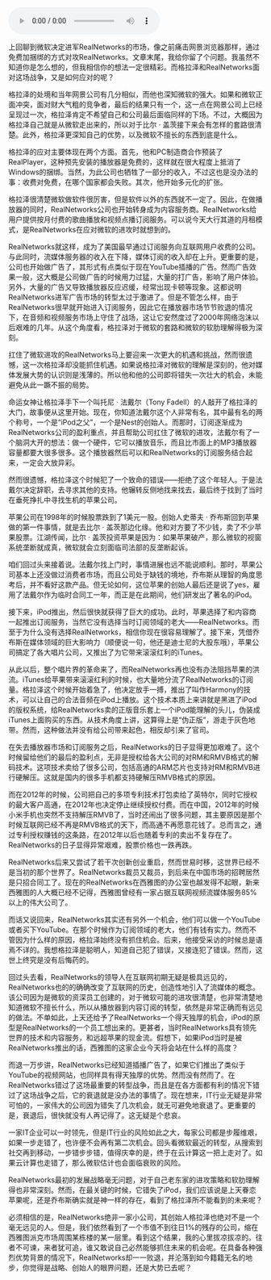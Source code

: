 <audio title="002 _ 西雅图IT公司之RealNetworks：一个帝国的兴衰（下）" src="https://static001.geekbang.org/resource/audio/77/f6/77119fc3a48eec41a703dc48fc56f1f6.mp3" controls="controls"></audio> 
<p>上回聊到微软决定进军RealNetworks的市场，像之前痛击网景浏览器那样，通过免费加捆绑的方式对攻RealNetworks。文章末尾，我给你留了个问题。我虽然不知道你是怎么想的，但我相信你的想法一定很精彩。而格拉泽和RealNetworks面对这场战争，又是如何应对的呢？</p>
<p>格拉泽的处境和当年网景公司有几分相似，而他也深知微软的强大。如果和微软正面冲突，面对财大气粗的竞争者，最后的结果只有一个，这一点在网景公司上已经呈现过一次，格拉泽肯定不希望自己和公司最后面临同样的下场。不过，大概因为格拉泽自己就是从微软走出来的，所以对于比尔 · 盖茨接下来会有怎样的套路很清楚。此外，格拉泽更深知自己的优势，以及微软不擅长的东西到底是什么。</p>
<p>格拉泽的应对主要体现在两个方面。首先，他和PC制造商合作预装了RealPlayer，这种预先安装的播放器是免费的，这样就在很大程度上抵消了Windows的捆绑。当然，为此公司也牺牲了一部分的收入，不过这也是没办法的事：收费对免费，在哪个国家都会失败。其次，他开始多元化的扩张。</p>
<!-- [[[read_end]]] -->
<p>格拉泽很清楚微软做软件很厉害，但是软件以外的东西就不一定了。因此，在做播放器的同时，RealNetworks公司也开始转身成为内容服务商。RealNetworks给用户提供按月付费的歌曲播放和视频点播订阅服务。可以说今天大行其道的月租模式，是RealNetworks在应对微软的进攻时就想到的。</p>
<p>RealNetworks就这样，成为了美国最早通过订阅服务向互联网用户收费的公司。与此同时，流媒体服务器的收入在下降，媒体订阅的收入却在上升。更重要的是，公司也开始做广告了，其形式有点类似于现在YouTube插播的广告。然而广告效果一般，这大概是公司做广告的时候用力过猛，大量的打广告，影响了用户体验。另外，大量的广告又导致播放器反应迟缓，经常出现卡顿等现象。这都说明RealNetworks进军广告市场的转型太过于激进了。但是不管怎么样，由于RealNetworks很早就开始进入订阅服务，因此它在播放器市场节节败退的情况下，在音频和视频服务市场上守住了战场，这让它安然度过了2000年网络泡沫以后艰难的几年。从这个角度看，格拉泽对于微软的套路和微软的软肋理解得极为深刻。</p>
<p>扛住了微软进攻的RealNetworks马上要迎来一次更大的机遇和挑战，然而很遗憾，这一次格拉泽却没能抓住机遇。如果说格拉泽对微软的理解是深刻的，他对媒体发展大势的认识则是浅薄的。所以他和他的公司即将错失一次壮大的机会，未能避免从此一蹶不振的局势。</p>
<p>命运女神让格拉泽手下一个叫托尼 · 法戴尔（Tony Fadell）的人敲开了格拉泽的大门，故事便从这里开始。现在，你知道法戴尔这个人非常有名，其中最有名的两个称号，一个是“iPod之父”，一个是Nest的创始人。而那时，订阅逐渐成为RealNetworks公司的盈利重点，并且帮助公司扛住了微软的进攻，法戴尔有了一个脑洞大开的想法：做一个硬件，它可以播放音乐，而且比市面上的MP3播放器容量都要大很多很多。这个播放器然后可以和RealNetworks的订阅服务结合起来，一定会大放异彩。</p>
<p>然而很遗憾，格拉泽这个时候犯了一个致命的错误——拒绝了这个年轻人。于是法戴尔决定辞职，去寻求其他的支持。他辗转反侧地找来找去，最后终于找到了当时在垂死挣扎中寻找生机的苹果公司。</p>
<p>苹果公司在1998年的时候股票跌到了1美元一股。创始人史蒂夫 · 乔布斯回到苹果做的第一件事情，就是去比尔 · 盖茨那边化缘。他和对方要了不少钱，卖了不少苹果股票。江湖传闻，比尔 · 盖茨投资苹果是因为：如果苹果破产，那么微软的视窗系统垄断就成真，微软就会立刻面临司法部的反垄断起诉。</p>
<p>咱们回过头来接着说。法戴尔找上门时，事情进展也远不能说顺利。那时，苹果公司基本上还没做过消费者市场，而且公司处于缺钱的境地，乔布斯从理智的角度思考后，并不看好这款产品。但无论如何，这位苹果的创始人最后还是说了yes，雇用了法戴尔作为临时合同工一年，而正是在此期间，他们研发出了著名的iPod。</p>
<p>接下来，iPod推出，然后很快就获得了巨大的成功。此时，苹果选择了和内容商一起推出订阅服务，当然它没有选择当时订阅领域的老大——RealNetworks。而至于为什么没有选择RealNetworks，相信你现在很容易理解了。接下来，凭借乔布斯在媒体领域的巨大影响力（顺便说一句，他还是迪士尼的大股东哦），苹果公司搞定了各大唱片公司，又推出了为它带来滚滚红利的iTunes。</p>
<p>从此以后，整个唱片界的革命来了，而RealNetworks再也没有办法阻挡苹果的洪流。iTunes给苹果带来滚滚红利的时候，也大量地分流了RealNetworks的订阅量。格拉泽这个时候开始着急了，他决定放手一搏，推出了叫作Harmony的技术，可以让自己的合法音频在iPod上播放。这个技术本质上来讲就是黑进了iPod的版权系统，给RealNetworks卖的正版音乐套上一个iPod能理解的头儿，伪装成iTunes上面购买的东西。从技术角度上讲，这算得上是“伪正版”，游走于灰色地带。然而，这种做法并没有给公司带来起色，相反却引来了官司。</p>
<p>在失去播放器市场和订阅服务之后，RealNetworks的日子显得更加艰难了。这个时候留给他们的最后的盈利点，无非是授权给各大公司的对RM和RMVB格式的解码技术。这项技术卖给了很多公司，包括高通的ARM芯片也支持对RM和RMVB进行硬解压。这就是国内的很多手机都支持硬解压RMVB格式的原因。</p>
<p>而在2012年的时候，公司把自己的多项专利技术打包卖给了英特尔，同时它授权的最大客户高通，在2012年也决定停止继续授权付费。而在中国，2012年的时候小米手机也突然不支持解压RMVB了，当时还闹出了很多问题，其主要原因是那个时候互联网已经不再是RMVB格式的天下，而高通不再愿意花钱了。总而言之，通过专利授权赚钱的这条路，在2012年以后也随着专利的卖出不复存在了。RealNetworks的日子显得异常艰难，股票价格也一跌再跌。</p>
<p>RealNetworks后来又尝试了若干次创新创业重启，然而世易时移，这世界已经不是当初的那个世界了。RealNetworks裁员又裁员，到后来在中国市场的招聘居然是只招合同工了。现在的RealNetworks在西雅图的办公室也越发得不起眼，新来西雅图的人大概已经不记得，西雅图曾经有一家占据互联网视频流媒体服务85%以上的伟大公司了。</p>
<p>而话又说回来，RealNetworks其实还有另外一个机会，他们可以做一个YouTube或者买下YouTube。在那个时候作为订阅领域的老大，他们有钱有实力。然而不管因为什么样的原因，格拉泽始终没有抓住机会。后来，他接受采访的时候总是语焉不详的。我想格拉泽是聪明人，知道自己犯了错误，又接连犯了错误。然而，这世上终究是没有后悔药的。</p>
<p>回过头去看，RealNetworks的领导人在互联网初期无疑是极具远见的，RealNetworks也的的确确改变了互联网的历史，创造性地引入了流媒体的概念。该公司因为是微软的资深员工创建的，对于微软可能的进攻很清楚，也非常清楚地知道微软不擅长什么，所以从播放器到内容订阅的转型，依然是非常正确而有远见的做法。不单如此，上天还给予了RealNetworks一个得天独厚的机会，iPod的原型是RealNetworks的一个员工想出来的。更甚者，当时RealNetworks具有领先世界的技术和内容服务，和远超苹果的现金流。假想下，如果iPod当时是被RealNetworks推出的话，西雅图的这家企业今天将会站在什么样的高度？</p>
<p>而退一万步讲，RealNetworks已经知道插播广告了，如果它们推出了类似于YouTube的视频网站，也同样具有得天独厚的优势。然而没有然而了。在RealNetworks错过了这场最重要的转型战争，而且是在各方面都有利的情况下错过了这场战争之后，它的衰退就是没办法的事情了。现在想来，IT行业无疑是非常可怕的，一家伟大的公司因为错失了几次机会，就无可避免地衰退了。更重要的是，衰退后，很快就没有人再记得了。这无疑是个悲哀。</p>
<p>一家IT企业可以一时领先，但是IT行业的风险如此之大，每家公司都是步履维艰，如果一步走错了，也许便不会再有第二次机会。回头看微软最近的转型，从搜索到社交再到移动，一步错步步错，值得庆幸的是，终于在云计算这一把上走对了。如果云计算也走错了，那么微软估计也会面临衰败的风险。</p>
<p>RealNetworks最初的发展战略毫无问题，对于自己老东家的进攻策略和软肋理解得也非常深刻。然而，在最关键的时候，它错失了iPod，我们应该说是上天眷恋苹果呢，还是乔布斯确实就是神一样的存在，看到了格拉泽所不能看到的未来呢？</p>
<p>必须相信的是，RealNetworks绝非一家小公司，其创始人格拉泽也绝对不是一个毫无远见的人。但是，我们依然看到了一个市值不到往日1%的残存的公司，缩在西雅图派克市场周围某栋楼的某一层里。看到这个结果，我的心里拔凉拔凉的。往者不可谏，来者犹可追，谁又敢说自己必然能够抓住未来的机会呢。在具备各种强烈优势背景的情况下，RealNetworks却一一败退，并沦落到如今籍籍无名的地步，你觉得是战略、创始人的眼界问题，还是大势已去呢？</p>
<p></p>
